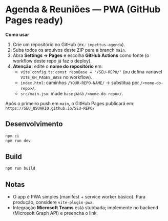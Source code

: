 # Agenda & Reuniões — PWA (GitHub Pages ready)

**Como usar**

1. Crie um repositório no GitHub (ex.: `impettus-agenda`).
2. Suba todos os arquivos deste ZIP para a branch `main`.
3. Abra **Settings → Pages** e escolha **GitHub Actions** como fonte (o workflow deste repo já faz o deploy).
4. **Atenção:** edite o **nome do repositório** em:
   - `vite.config.ts`: `const repoBase = '/SEU-REPO/'` (ou defina variável `VITE_GH_PAGES_BASE` no workflow).
   - `index.html`: caminhos `/YOUR-REPO-NAME/` → substitua por `/<nome-do-repo>/`.
   - `src/main.jsx`: mude `base` para `/<nome-do-repo>/`.

Após o primeiro push em `main`, o GitHub Pages publicará em:
`https://SEU_USUARIO.github.io/SEU-REPO/`

## Desenvolvimento
```bash
npm ci
npm run dev
```

## Build
```bash
npm run build
```

## Notas
- O app é PWA simples (manifest + service worker básico). Para produção, considere `vite-plugin-pwa`.
- Integração **Microsoft Teams** está stubbada; implemente no backend (Microsoft Graph API) e preencha o link.
